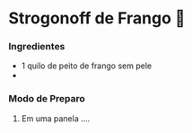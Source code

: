 # Strogonoff de Frango :chicken:

### Ingredientes

- 1 quilo de peito de frango sem pele
- ​

### Modo de Preparo

1. Em uma panela ....







